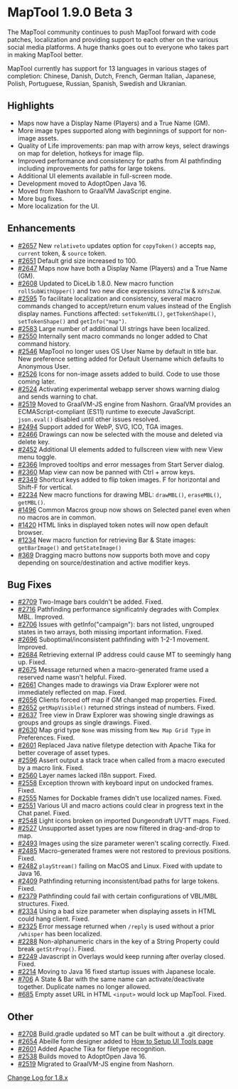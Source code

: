 # MapTool 1.9.0 Beta 3
The MapTool community continues to push MapTool forward with code patches, localization and providing support to each other on the various social media platforms.  A huge thanks goes out to everyone who takes part in making MapTool better.

MapTool currently has support for 13 languages in various stages of completion: Chinese, Danish, Dutch, French, German Italian, Japanese, Polish, Portuguese, Russian, Spanish, Swedish and Ukranian.  

## Highlights 
- Maps now have a Display Name (Players) and a True Name (GM).
- More image types supported along with beginnings of support for non-image assets.
- Quality of Life improvements: pan map with arrow keys, select drawings on map for deletion, hotkeys for image flip.
- Improved performance and consistency for paths from AI pathfinding including improvements for paths for large tokens.
- Additional UI elements available in full-screen mode. 
- Development moved to AdoptOpen Java 16.
- Moved from Nashorn to GraalVM JavaScript engine.
- More bug fixes.
- More localization for the UI.

## Enhancements
- [#2657][i2657] New `relativeto` updates option for `copyToken()` accepts `map`, `current` token, &amp; `source` token.
- [#2651][i2651] Default grid size increased to 100.
- [#2647][i2647] Maps now have both a Display Name (Players) and a True Name (GM).
- [#2608][i2608] Updated to DiceLib 1.8.0.  New macro function `rollSubWithUpper()` and two new dice expressions `XdYaZlW` & `XdYsZuW`.
- [#2595][i2595] To facilitate localization and consistency, several macro commands changed to accept/return enum values instead of the English display names. Functions affected: `setTokenVBL()`, `getTokenShape()`, `setTokenShape()` and `getInfo("map")`.
- [#2583][i2583] Large number of additional UI strings have been localized.
- [#2550][i2550] Internally sent macro commands no longer added to Chat command history.
- [#2546][i2546] MapTool no longer uses OS User Name by default in title bar. New preference setting added for Default Username which defaults to Anonymous User.
- [#2526][i2526] Icons for non-image assets added to build. Code to use those coming later.
- [#2524][i2524] Activating experimental webapp server shows warning dialog and sends warning to chat.
- [#2519][i2519] Moved to GraalVM-JS engine from Nashorn. GraalVM provides an ECMAScript-compliant (ES11) runtime to execute JavaScript.  `json.eval()` disabled until other issues resolved. 
- [#2494][i2494] Support added for WebP, SVG, ICO, TGA images.
- [#2466][i2466] Drawings can now be selected with the mouse and deleted via delete key.
- [#2452][i2452] Additional UI elements added to fullscreen view with new View menu toggle.
- [#2366][i2366] Improved tooltips and error messages from Start Server dialog. 
- [#2360][i2360] Map view can now be panned with Ctrl + arrow keys.
- [#2349][i2349] Shortcut keys added to flip token images. F for horizontal and Shift-F for vertical.
- [#2234][i2234] New macro functions for drawing MBL: `drawMBL()`, `eraseMBL()`, `getMBL()`.
- [#1496][i1496] Common Macros group now shows on Selected panel even when no macros are in common.
- [#1420][i1420] HTML links in displayed token notes will now open default browser.
- [#1234][i1234] New macro function for retrieving Bar & State images: `getBarImage()` and `getStateImage()`
- [#369][i369] Dragging macro buttons now supports both move and copy depending on source/destination and active modifier keys. 

## Bug Fixes
- [#2709][i2709] Two-Image bars couldn't be added. Fixed.
- [#2716][i2716] Pathfinding performance significatnly degrades with Complex MBL. Improved.
- [#2706][i2706] Issues with getInfo("campaign"): bars not listed, ungrouped states in two arrays, both missing important information. Fixed.
- [#2696][i2696] Suboptimal/inconsistent pathfinding with 1-2-1 movement. Improved. 
- [#2684][i2684] Retrieving external IP address could cause MT to seemingly hang up. Fixed.
- [#2675][i2675] Message returned when a macro-generated frame used a reserved name wasn't helpful. Fixed.
- [#2661][i2661] Changes made to drawings via Draw Explorer were not immediately reflected on map. Fixed.
- [#2656][i2656] Clients forced off map if GM changed map properties. Fixed.
- [#2652][i2652] `getMapVisible()` returned strings instead of numbers. Fixed.
- [#2637][i2637] Tree view in Draw Explorer was showing single drawings as groups and groups as single drawings. Fixed. 
- [#2630][i2630] Map grid type `None` was missing from `New Map Grid Type` in Preferences. Fixed. 
- [#2601][i2601] Replaced Java native filetype detection with Apache Tika for better coverage of asset types.
- [#2596][i2596] Assert output a stack trace when called from a macro executed by a macro link. Fixed.
- [#2560][i2560] Layer names lacked i18n support. Fixed.
- [#2558][i2558] Exception thrown with keyboard input on undocked frames. Fixed.
- [#2555][i2555] Names for Dockable frames didn't use localized names. Fixed.
- [#2551][i2551] Various UI and macro actions could clear in progress text in the Chat panel. Fixed.
- [#2548][i2548] Light icons broken on imported Dungeondraft UVTT maps. Fixed.
- [#2527][i2527] Unsupported asset types are now filtered in drag-and-drop to map.
- [#2493][i2493] Images using the size parameter weren't scaling correctly. Fixed.
- [#2485][i2485] Macro-generated frames were not restored to previous positions. Fixed.
- [#2482][i2482] `playStream()` failing on MacOS and Linux. Fixed with update to Java 16.
- [#2409][i2409] Pathfinding returning inconsistent/bad paths for large tokens. Fixed.
- [#2379][i2379] Pathfinding could fail with certain configurations of VBL/MBL structures. Fixed.
- [#2334][i2334] Using a bad size parameter when displaying assets in HTML could hang client. Fixed.
- [#2325][i2325] Error message returned when `/reply` is used without a prior `/whisper` has been localized.
- [#2288][i2288] Non-alphanumeric chars in the key of a String Property could break `getStrProp()`. Fixed.
- [#2249][i2249] Javascript in Overlays would keep running after overlay closed. Fixed.
- [#2214][i2214] Moving to Java 16 fixed startup issues with Japanese locale.
- [#706][i706] A State & Bar with the same name can activate/deactivate together. Duplicate names no longer allowed.
- [#685][i685] Empty asset URL in HTML `<input>` would lock up MapTool. Fixed.

## Other
- [#2708][i2708] Build.gradle updated so MT can be built without a .git directory.
- [#2654][i2654] Abeille form designer added to [How to Setup UI Tools page](https://github.com/RPTools/maptool/blob/develop/doc/How_To_Setup_UI_Tools.md)
- [#2601][i2601] Added Apache Tika for filetype recognition. 
- [#2538][i2538] Builds moved to AdoptOpen Java 16. 
- [#2519][i2519] Migrated to GraalVM-JS engine from Nashorn.

[i2716]: https://github.com/RPTools/maptool/issues/2716
[i2709]: https://github.com/RPTools/maptool/issues/2709
[i2708]: https://github.com/RPTools/maptool/issues/2708
[i2706]: https://github.com/RPTools/maptool/issues/2706
[i2696]: https://github.com/RPTools/maptool/issues/2696
[i2684]: https://github.com/RPTools/maptool/issues/2684
[i2675]: https://github.com/RPTools/maptool/issues/2675
[i2661]: https://github.com/RPTools/maptool/issues/2661
[i2657]: https://github.com/RPTools/maptool/issues/2657
[i2656]: https://github.com/RPTools/maptool/issues/2656
[i2654]: https://github.com/RPTools/maptool/issues/2654
[i2652]: https://github.com/RPTools/maptool/issues/2652
[i2651]: https://github.com/RPTools/maptool/issues/2651
[i2647]: https://github.com/RPTools/maptool/issues/2647
[i2637]: https://github.com/RPTools/maptool/issues/2637
[i2630]: https://github.com/RPTools/maptool/issues/2630
[i2608]: https://github.com/RPTools/maptool/issues/2608
[i2601]: https://github.com/RPTools/maptool/issues/2601
[i2596]: https://github.com/RPTools/maptool/issues/2596
[i2595]: https://github.com/RPTools/maptool/issues/2595
[i2583]: https://github.com/RPTools/maptool/issues/2583
[i2560]: https://github.com/RPTools/maptool/issues/2560
[i2558]: https://github.com/RPTools/maptool/issues/2558
[i2555]: https://github.com/RPTools/maptool/issues/2555
[i2551]: https://github.com/RPTools/maptool/issues/2551
[i2550]: https://github.com/RPTools/maptool/issues/2550
[i2548]: https://github.com/RPTools/maptool/issues/2548
[i2546]: https://github.com/RPTools/maptool/issues/2546
[i2538]: https://github.com/RPTools/maptool/issues/2538
[i2527]: https://github.com/RPTools/maptool/issues/2527
[i2526]: https://github.com/RPTools/maptool/issues/2526
[i2524]: https://github.com/RPTools/maptool/issues/2524
[i2519]: https://github.com/RPTools/maptool/issues/2519
[i2494]: https://github.com/RPTools/maptool/issues/2494
[i2493]: https://github.com/RPTools/maptool/issues/2493
[i2485]: https://github.com/RPTools/maptool/issues/2485
[i2482]: https://github.com/RPTools/maptool/issues/2482
[i2466]: https://github.com/RPTools/maptool/issues/2466
[i2452]: https://github.com/RPTools/maptool/issues/2452
[i2409]: https://github.com/RPTools/maptool/issues/2409
[i2379]: https://github.com/RPTools/maptool/issues/2379
[i2366]: https://github.com/RPTools/maptool/issues/2366
[i2360]: https://github.com/RPTools/maptool/issues/2360
[i2349]: https://github.com/RPTools/maptool/issues/2349
[i2334]: https://github.com/RPTools/maptool/issues/2334
[i2325]: https://github.com/RPTools/maptool/issues/2325
[i2288]: https://github.com/RPTools/maptool/issues/2288
[i2249]: https://github.com/RPTools/maptool/issues/2249
[i2234]: https://github.com/RPTools/maptool/issues/2234
[i2214]: https://github.com/RPTools/maptool/issues/2214
[i1496]: https://github.com/RPTools/maptool/issues/1496
[i1420]: https://github.com/RPTools/maptool/issues/1420
[i1234]: https://github.com/RPTools/maptool/issues/1234
[i706]: https://github.com/RPTools/maptool/issues/706
[i685]: https://github.com/RPTools/maptool/issues/685
[i369]: https://github.com/RPTools/maptool/issues/369
[i]: https://github.com/RPTools/maptool/issues/
[i]: https://github.com/RPTools/maptool/issues/

[Change Log for 1.8.x](https://github.com/RPTools/maptool/blob/1.8.5/CHANGE_LOG.md)

